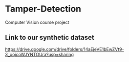 # Tamper-Detection

Computer Vision course project

## Link to our synthetic dataset

https://drive.google.com/drive/folders/14aEjeVE1bEwZVt9-3_oojcoWJYNTOUra?usp=sharing
